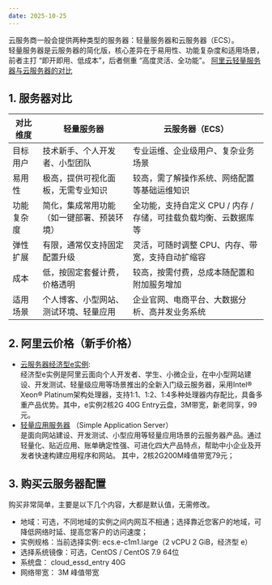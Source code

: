 ```yaml
---
date: 2025-10-25
---
```

云服务商一般会提供两种类型的服务器：轻量服务器和云服务器（ECS）。  
轻量服务器是云服务器的简化版，核心差异在于易用性、功能复杂度和适用场景，前者主打 “即开即用、低成本”，后者侧重 “高度灵活、全功能”。
[阿里云轻量服务器与云服务器的对比](https://help.aliyun.com/zh/simple-application-server/product-overview/comparison-between-simple-application-server-and-ecs?spm=a2c4g.11186623.help-menu-58607.d_0_0_7.5ae04304CwpBo4&scm=20140722.H_369471._.OR_help-T_cn~zh-V_1)

## 1. 服务器对比
|对比维度 |	轻量服务器 | 云服务器（ECS）|
| --- | --- | --- |
|目标用户 |	技术新手、个人开发者、小型团队 | 专业运维、企业级用户、复杂业务场景|
|易用性	|极高，提供可视化面板，无需专业知识	|较高，需了解操作系统、网络配置等基础运维知识|
|功能复杂度	|简化，集成常用功能（如一键部署、预装环境）	|全功能，支持自定义 CPU / 内存 / 存储，可挂载负载均衡、云数据库等|
|弹性扩展	|有限，通常仅支持固定配置升级	|灵活，可随时调整 CPU、内存、带宽，支持自动扩缩容|
|成本	|低，按固定套餐计费，价格透明	|较高，按需付费，总成本随配置和附加服务增加|
|适用场景	|个人博客、小型网站、测试环境、轻量应用|企业官网、电商平台、大数据分析、高并发业务系统|

## 2. 阿里云价格（新手价格）
- [云服务器经济型e实例](https://www.aliyun.com/daily-act/ecs/ecs//detail/e?spm=5176.28507329.J_1TrQczenp3XRixsXfe7JG.2.242c2868MpnBpt&scm=20140722.M_10000017633.P_189.MO_4848-ID_10000017633-MID_10000017633-CID_0-ST_13937-PA_se@1019846290-V_1):  
经济型e实例是阿里云面向个人开发者、学生、小微企业，在中小型网站建设、开发测试、轻量级应用等场景推出的全新入门级云服务器，采用Intel® Xeon® Platinum架构处理器，支持1:1、1:2、1:4多种处理器内存配比，具备多重产品优势。其中，e实例2核2G 40G Entry云盘，3M带宽，新老同享，99元。
- [轻量应用服务器](https://www.aliyun.com/product/swas?spm=5176.28507329.J_1TrQczenp3XRixsXfe7JG.1.242c2868MpnBpt&scm=20140722.M_10000014919.P_189.MO_4848-ID_10000014919-MID_10000014919-CID_0-ST_13937-PA_se@1019846290-V_1) （Simple Application Server）  
是面向网站建设、开发测试、小型应用等轻量应用场景的云服务器产品。通过轻量化、贴近应用、账单确定性强、可进化四大产品特点，帮助中小企业及开发者快速构建应用程序和网站。
其中，2核2G200M峰值带宽79元；
## 3. 购买云服务器配置
购买非常简单，主要是以下几个内容，大都是默认值，无需修改。
- 地域：可选，不同地域的实例之间内网互不相通；选择靠近您客户的地域，可降低网络时延、提高您客户的访问速度；
- 实例规格：当前选择实例: ecs.e-c1m1.large（2 vCPU 2 GiB，经济型 e）
- 选择系统镜像：可选，CentOS / CentOS 7.9 64位
- 系统盘： cloud_essd_entry 40G
- 网络带宽： 3M 峰值带宽